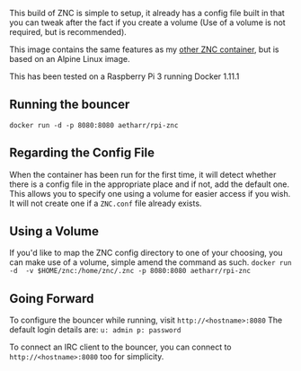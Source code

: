 This build of ZNC is simple to setup, it already has a config file built in that you can tweak after the fact if you create a volume (Use of a volume is not required, but is recommended).

This image contains the same features as my [other ZNC container](https://github.com/aetharr/rpi-znc), but is based on an Alpine Linux image.

This has been tested on a Raspberry Pi 3 running Docker 1.11.1

## Running the bouncer
`docker run -d -p 8080:8080 aetharr/rpi-znc`

## Regarding the Config File
When the container has been run for the first time, it will detect whether there is a config file in the appropriate place and if not, add the default one. 
This allows you to specify one using a volume for easier access if you wish. It will not create one if a `ZNC.conf` file already exists.

## Using a Volume
If you'd like to map the ZNC config directory to one of your choosing, you can make use of a volume, simple amend the command as such.
`docker run -d  -v $HOME/znc:/home/znc/.znc -p 8080:8080 aetharr/rpi-znc`

## Going Forward
To configure the bouncer while running, visit `http://<hostname>:8080`
The default login details are:
`u: admin p: password`

To connect an IRC client to the bouncer, you can connect to `http://<hostname>:8080` too for simplicity.
